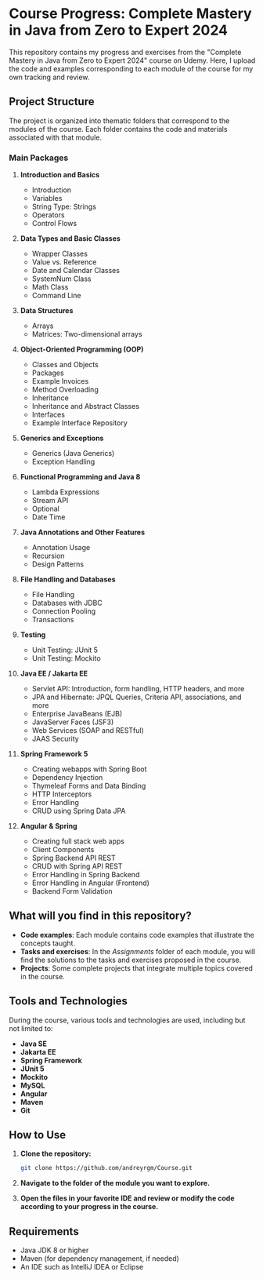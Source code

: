 # Course Progress: Complete Mastery in Java from Zero to Expert 2024

This repository contains my progress and exercises from the "Complete Mastery in Java from Zero to Expert 2024" course
on Udemy. Here, I upload the code and examples corresponding to each module of the course for my own tracking and
review.

## Project Structure

The project is organized into thematic folders that correspond to the modules of the course. Each folder contains the
code and materials associated with that module.

### Main Packages

1. **Introduction and Basics**
    - Introduction
    - Variables
    - String Type: Strings
    - Operators
    - Control Flows

2. **Data Types and Basic Classes**
    - Wrapper Classes
    - Value vs. Reference
    - Date and Calendar Classes
    - SystemNum Class
    - Math Class
    - Command Line

3. **Data Structures**
    - Arrays
    - Matrices: Two-dimensional arrays

4. **Object-Oriented Programming (OOP)**
    - Classes and Objects
    - Packages
    - Example Invoices
    - Method Overloading
    - Inheritance
    - Inheritance and Abstract Classes
    - Interfaces
    - Example Interface Repository

5. **Generics and Exceptions**
    - Generics (Java Generics)
    - Exception Handling

6. **Functional Programming and Java 8**
    - Lambda Expressions
    - Stream API
    - Optional
    - Date Time

7. **Java Annotations and Other Features**
    - Annotation Usage
    - Recursion
    - Design Patterns

8. **File Handling and Databases**
    - File Handling
    - Databases with JDBC
    - Connection Pooling
    - Transactions

9. **Testing**
    - Unit Testing: JUnit 5
    - Unit Testing: Mockito

10. **Java EE / Jakarta EE**
    - Servlet API: Introduction, form handling, HTTP headers, and more
    - JPA and Hibernate: JPQL Queries, Criteria API, associations, and more
    - Enterprise JavaBeans (EJB)
    - JavaServer Faces (JSF3)
    - Web Services (SOAP and RESTful)
    - JAAS Security

11. **Spring Framework 5**
    - Creating webapps with Spring Boot
    - Dependency Injection
    - Thymeleaf Forms and Data Binding
    - HTTP Interceptors
    - Error Handling
    - CRUD using Spring Data JPA

12. **Angular & Spring**
    - Creating full stack web apps
    - Client Components
    - Spring Backend API REST
    - CRUD with Spring API REST
    - Error Handling in Spring Backend
    - Error Handling in Angular (Frontend)
    - Backend Form Validation

## What will you find in this repository?

- **Code examples**: Each module contains code examples that illustrate the concepts taught.
- **Tasks and exercises**: In the *Assignments* folder of each module, you will find the solutions to the tasks and
  exercises proposed in the course.
- **Projects**: Some complete projects that integrate multiple topics covered in the course.

## Tools and Technologies

During the course, various tools and technologies are used, including but not limited to:

- **Java SE**
- **Jakarta EE**
- **Spring Framework**
- **JUnit 5**
- **Mockito**
- **MySQL**
- **Angular**
- **Maven**
- **Git**

## How to Use

1. **Clone the repository:**

    ```bash
    git clone https://github.com/andreyrgm/Course.git
    ```

2. **Navigate to the folder of the module you want to explore.**

3. **Open the files in your favorite IDE and review or modify the code according to your progress in the course.**

## Requirements

- Java JDK 8 or higher
- Maven (for dependency management, if needed)
- An IDE such as IntelliJ IDEA or Eclipse